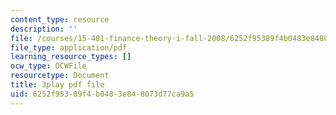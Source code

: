 ```yaml
---
content_type: resource
description: ''
file: /courses/15-401-finance-theory-i-fall-2008/6252f95389f4b0483e848073d77ca9a5_tL7Lcl90Sc0.pdf
file_type: application/pdf
learning_resource_types: []
ocw_type: OCWFile
resourcetype: Document
title: 3play pdf file
uid: 6252f953-89f4-b048-3e84-8073d77ca9a5
---
```

